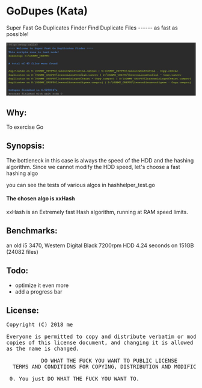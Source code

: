 # GoDupes (Kata)
Super Fast Go Duplicates Finder
Find Duplicate Files ------ as fast as possible!

<img src="https://raw.githubusercontent.com/AndreiD/GoDupes/master/assets/screenshot1.JPG" alt="godupes" />

## Why:
To exercise Go

## Synopsis:
The bottleneck in this case is always the speed of the HDD and the hashing algorithm.
Since we cannot modify the HDD speed, let's choose a fast hashing algo

you can see the tests of various algos in hashhelper_test.go

#### The chosen algo is <strong>xxHash</strong>
xxHash is an Extremely fast Hash algorithm, running at RAM speed limits.

## Benchmarks:

an old i5 3470, Western Digital Black 7200rpm HDD
4.24 seconds on 151GB (24082 files)

## Todo:

- optimize it even more
- add a progress bar

## License:
<pre>
Copyright (C) 2018 me

Everyone is permitted to copy and distribute verbatim or modified
copies of this license document, and changing it is allowed as long
as the name is changed.

           DO WHAT THE FUCK YOU WANT TO PUBLIC LICENSE
  TERMS AND CONDITIONS FOR COPYING, DISTRIBUTION AND MODIFICATION

 0. You just DO WHAT THE FUCK YOU WANT TO.

</pre>